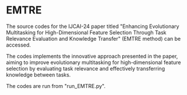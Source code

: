 # EMTRE
The source codes for the IJCAI-24 paper titled "Enhancing Evolutionary Multitasking for High-Dimensional Feature Selection Through Task Relevance Evaluation and Knowledge Transfer" (EMTRE method) can be accessed. 

The codes implements the innovative approach presented in the paper, aiming to improve evolutionary multitasking for high-dimensional feature selection by evaluating task relevance and effectively transferring knowledge between tasks.

The codes are run from "run_EMTRE.py".

